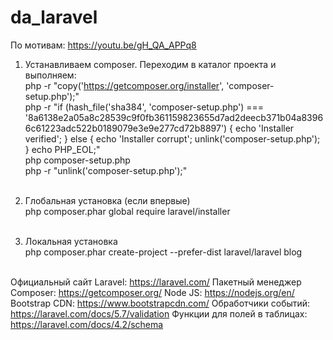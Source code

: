 # da_laravel
По мотивам: https://youtu.be/gH_QA_APPq8 <br>

1.  Устанавливаем composer. Переходим в каталог проекта и выполняем:<br>
php -r "copy('https://getcomposer.org/installer', 'composer-setup.php');"<br>
php -r "if (hash_file('sha384', 'composer-setup.php') === '8a6138e2a05a8c28539c9f0fb361159823655d7ad2deecb371b04a83966c61223adc522b0189079e3e9e277cd72b8897') { echo 'Installer verified'; } else { echo 'Installer corrupt'; unlink('composer-setup.php'); } echo PHP_EOL;"<br>
php composer-setup.php<br>
php -r "unlink('composer-setup.php');"<br><br>

2.  Глобальная установка (если впервые) <br>
php composer.phar global require laravel/installer <br><br>

3.  Локальная установка <br>
php composer.phar create-project --prefer-dist laravel/laravel blog<br><br>

Официальный сайт Laravel: https://laravel.com/
Пакетный менеджер Composer: https://getcomposer.org/
Node JS: https://nodejs.org/en/
Bootstrap CDN: https://www.bootstrapcdn.com/
Обработчики событий: https://laravel.com/docs/5.7/validation
Функции для полей в таблицах: https://laravel.com/docs/4.2/schema


